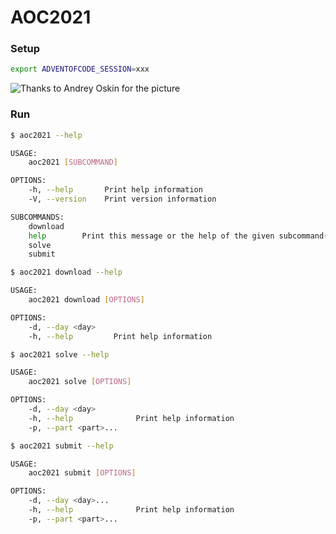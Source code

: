 # AOC2021

### Setup

```bash
export ADVENTOFCODE_SESSION=xxx
```

![Thanks to [Andrey Oskin](@Arkoniak) for the picture](https://user-images.githubusercontent.com/1813121/144458347-cac66dd4-9310-4aec-beaa-a696980374f9.png)


### Run

```bash
$ aoc2021 --help

USAGE:
    aoc2021 [SUBCOMMAND]

OPTIONS:
    -h, --help       Print help information
    -V, --version    Print version information

SUBCOMMANDS:
    download
    help        Print this message or the help of the given subcommand(s)
    solve
    submit
```

```bash
$ aoc2021 download --help

USAGE:
    aoc2021 download [OPTIONS]

OPTIONS:
    -d, --day <day>
    -h, --help         Print help information
```

```bash
$ aoc2021 solve --help

USAGE:
    aoc2021 solve [OPTIONS]

OPTIONS:
    -d, --day <day>
    -h, --help              Print help information
    -p, --part <part>...

```

```bash
$ aoc2021 submit --help

USAGE:
    aoc2021 submit [OPTIONS]

OPTIONS:
    -d, --day <day>...
    -h, --help              Print help information
    -p, --part <part>...
```
